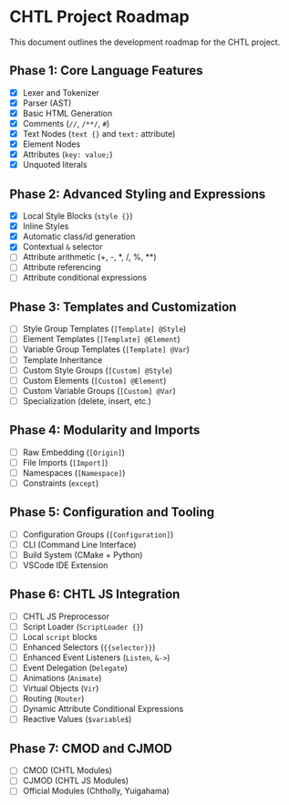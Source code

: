 # CHTL Project Roadmap

This document outlines the development roadmap for the CHTL project.

## Phase 1: Core Language Features

- [x] Lexer and Tokenizer
- [x] Parser (AST)
- [x] Basic HTML Generation
- [x] Comments (`//`, `/**/`, `#`)
- [x] Text Nodes (`text {}` and `text:` attribute)
- [x] Element Nodes
- [x] Attributes (`key: value;`)
- [x] Unquoted literals

## Phase 2: Advanced Styling and Expressions

- [x] Local Style Blocks (`style {}`)
- [x] Inline Styles
- [x] Automatic class/id generation
- [x] Contextual `&` selector
- [ ] Attribute arithmetic (+, -, *, /, %, **)
- [ ] Attribute referencing
- [ ] Attribute conditional expressions

## Phase 3: Templates and Customization

- [ ] Style Group Templates (`[Template] @Style`)
- [ ] Element Templates (`[Template] @Element`)
- [ ] Variable Group Templates (`[Template] @Var`)
- [ ] Template Inheritance
- [ ] Custom Style Groups (`[Custom] @Style`)
- [ ] Custom Elements (`[Custom] @Element`)
- [ ] Custom Variable Groups (`[Custom] @Var`)
- [ ] Specialization (delete, insert, etc.)

## Phase 4: Modularity and Imports

- [ ] Raw Embedding (`[Origin]`)
- [ ] File Imports (`[Import]`)
- [ ] Namespaces (`[Namespace]`)
- [ ] Constraints (`except`)

## Phase 5: Configuration and Tooling

- [ ] Configuration Groups (`[Configuration]`)
- [ ] CLI (Command Line Interface)
- [ ] Build System (CMake + Python)
- [ ] VSCode IDE Extension

## Phase 6: CHTL JS Integration

- [ ] CHTL JS Preprocessor
- [ ] Script Loader (`ScriptLoader {}`)
- [ ] Local `script` blocks
- [ ] Enhanced Selectors (`{{selector}}`)
- [ ] Enhanced Event Listeners (`Listen`, `&->`)
- [ ] Event Delegation (`Delegate`)
- [ ] Animations (`Animate`)
- [ ] Virtual Objects (`Vir`)
- [ ] Routing (`Router`)
- [ ] Dynamic Attribute Conditional Expressions
- [ ] Reactive Values (`$variable$`)

## Phase 7: CMOD and CJMOD

- [ ] CMOD (CHTL Modules)
- [ ] CJMOD (CHTL JS Modules)
- [ ] Official Modules (Chtholly, Yuigahama)
